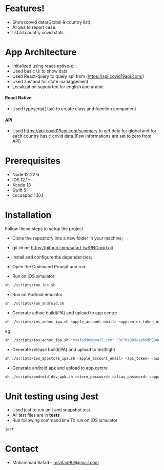 # Features!
  - Showscovid data(Global & country list)
  - Allows to report case.
  - list all country covid stats.

# App Architecture
 - initialized using react-native-cli.
 - Used basic UI to show data
 - Used React-query to query api from (https://api.covid19api.com/)
 - Used zustand for state managgement
 - Localization supoorted for english and arabic.
 
 

#### React Native
 - Used typescript(.tsx) to create class and function component

#### API
 - Used https://api.covid19api.com/summary to get data for global and for each country basic covid data.(Few informations are set to zero from API)

 
# Prerequisites

- Node 12.22.6
- iOS 12.1+  -
- Xcode 13
- Swift 5 
- cocoapod 1.10.1

# Installation
Follow these steps to setup the project 
- Clone the repository into a new folder in your machine; 
- git clone https://github.com/safad-tw/RNCovid.git
- Install and configure the dependencies; 
- Open the Command Prompt and run: 

- Run on iOS simulator
```sh
sh ./scripts/run_ios.sh
 ```
 - Run on Android emulator
```sh
sh ./scripts/run_android.sh
 ```
 - Generate adhoc build(iPA) and upload to app centre
```sh
sh ./scripts/ios_adhoc_ipa.sh <apple_account_email> <appcenter_token_name> <appcenter_team_name> <appcenter_app_name>
 ```
 eg: 
 ```sh
 sh ./scripts/ios_adhoc_ipa.sh "msafad90@gmail.com" "3c7da989eaeb6db984081f0753a11667f0d383d7" "Diet-doctor" "Diet-doctor-Dev"
  ```
  - Generate release build(iPA) and upload to testflight
```sh
sh ./scripts/ios_appstore_ipa.sh <apple_account_email> <api_token> <owner_name> <app_name>
 ```
 
 - Generate android apk and upload to app centre
```sh
sh ./scripts/android_dev_apk.sh <store_password> <alias_password> <appcenter_api_token> <appcenter_team_name> <appcenter_app_name>
 ```
 
 
 # Unit testing using Jest
 - Used jest to run unit and snapshot test
 - All test files are in __tests__
 - Run following command line To run on iOS simulator
```sh
jest
 ```

# Contact
 - Mohammad Safad - msafad90@gmail.com




